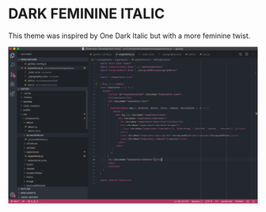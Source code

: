 # DARK FEMININE ITALIC

This theme was inspired by One Dark Italic but with a more feminine twist. 

![screenshot](screenshots/screenshot.png)